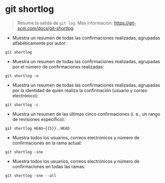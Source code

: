 # git shortlog

> Resume la salida de `git log`.
> Más información: <https://git-scm.com/docs/git-shortlog>.

- Muestra un resumen de todas las confirmaciones realizadas, agrupadas alfabéticamente por autor:

`git shortlog`

- Muestra un resumen de todas las confirmaciones realizadas, agrupadas por el número de confirmaciones realizadas:

`git shortlog -n`

- Muestra un resumen de todas las confirmaciones realizadas, agrupadas por la identidad de quien realiza la confirmación (usuario y correo electrónico):

`git shortlog -c`

- Muestra un resumen de las últimas cinco confirmaciones (i. e., un rango de revisiones específico):

`git shortlog HEAD~{{5}}..HEAD`

- Muestra todos los usuarios, correos electrónicos y número de confirmaciones en la rama actual:

`git shortlog -sne`

- Muestra todos los usuarios, correos electrónicos y número de confirmaciones en todas las ramas:

`git shortlog -sne --all`
